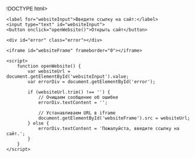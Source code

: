 
!DOCTYPE html>
<html lang="en">
<head>
    <meta charset="UTF-8">
    <meta http-equiv="X-UA-Compatible" content="IE=edge">
    <meta name="viewport" content="width=device-width, initial-scale=1.0">
    <title>Открытие сайта на текущей странице</title>
    <style>
        body {
            font-family: Arial, sans-serif;
            margin: 20px;
        }
        label {
            display: block;
            margin-bottom: 10px;
        }
        input {
            width: 70%;
            padding: 8px;
            margin-bottom: 10px;
        }
        button {
            padding: 10px;
            background-color: #4CAF50;
            color: white;
            border: none;
            cursor: pointer;
        }
        iframe {
            width: 100%;
            height: 500px;
            border: 1px solid #ccc;
        }
        .error {
            color: red;
            margin-top: 10px;
        }<
    </style>
</head>
<body>

    <label for="websiteInput">Введите ссылку на сайт:</label>
    <input type="text" id="websiteInput">
    <button onclick="openWebsite()">Открыть сайт</button>

    <div id="error" class="error"></div>
    
    <iframe id="websiteFrame" frameborder="0"></iframe>

    <script>
        function openWebsite() {
            var websiteUrl = document.getElementById('websiteInput').value;
            var errorDiv = document.getElementById('error');

            if (websiteUrl.trim() !== '') {
                // Очищаем сообщение об ошибке
                errorDiv.textContent = '';

                // Устанавливаем URL в iframe
                document.getElementById('websiteFrame').src = websiteUrl;
            } else {
                errorDiv.textContent = 'Пожалуйста, введите ссылку на сайт.';
            }
        }
    </script>

</body>
</html>
